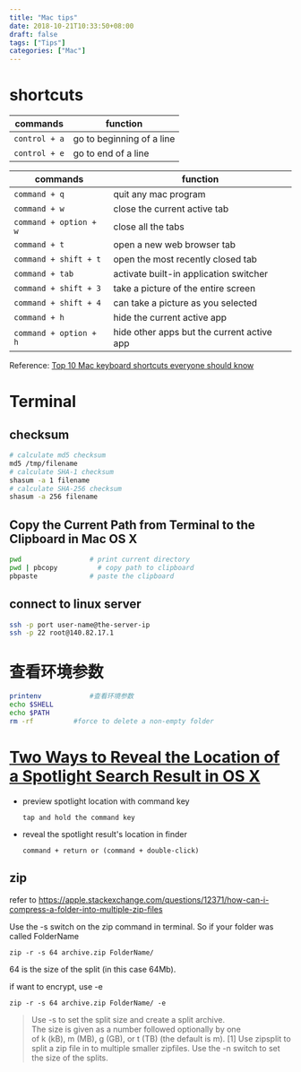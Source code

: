 ```yaml
---
title: "Mac tips"
date: 2018-10-21T10:33:50+08:00
draft: false
tags: ["Tips"]
categories: ["Mac"]
---
```

# shortcuts

commands | function
-- | --
`control + a` | go to beginning of a line
`control + e` | go to end of a line

commands | function
-- | --
`command + q` | quit any mac program
`command + w` | close the current active tab
`command + option + w` | close all the tabs
`command + t` | open a new web browser tab
`command + shift + t` | open the most recently closed tab
`command + tab` | activate built-in application switcher
`command + shift + 3` | take a picture of the entire screen
`command + shift + 4` | can take a picture as you selected
`command + h` | hide the current active app
`command + option + h` | hide other apps but the current active app

Reference: [Top 10 Mac keyboard shortcuts everyone should know](https://www.cultofmac.com/317935/top-10-mac-keyboard-shortcuts/)

# Terminal

## checksum
```sh
# calculate md5 checksum
md5 /tmp/filename
# calculate SHA-1 checksum
shasum -a 1 filename
# calculate SHA-256 checksum
shasum -a 256 filename
```
## Copy the Current Path from Terminal to the Clipboard in Mac OS X
```sh
pwd                 # print current directory
pwd | pbcopy          # copy path to clipboard
pbpaste             # paste the clipboard
```

## connect to linux server
```sh
ssh -p port user-name@the-server-ip
ssh -p 22 root@140.82.17.1
```

# 查看环境参数
```sh
printenv            #查看环境参数
echo $SHELL         
echo $PATH
rm -rf          #force to delete a non-empty folder
```

# [Two Ways to Reveal the Location of a Spotlight Search Result in OS X](https://www.tekrevue.com/tip/show-spotlight-results-in-finder/)

- preview spotlight location with command key

    `tap and hold the command key`
- reveal the spotlight result's location in finder
  
    `command + return or (command + double-click)`


## zip
refer to <https://apple.stackexchange.com/questions/12371/how-can-i-compress-a-folder-into-multiple-zip-files>

Use the -s switch on the zip command in terminal. So if your folder was called FolderName

`zip -r -s 64 archive.zip FolderName/`

64 is the size of the split (in this case 64Mb).

if want to encrypt, use -e

`zip -r -s 64 archive.zip FolderName/ -e`

>Use -s to set the split size and create a split archive.  
The size is  given  as  a  number  followed optionally  by  one  
of  k (kB), m (MB), g (GB), or t (TB) (the default is m). [1]
Use zipsplit to split a zip file in to multiple smaller zipfiles. Use the -n switch to set the size of the splits.
